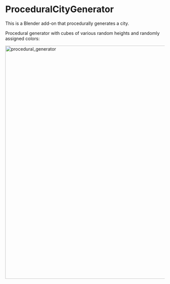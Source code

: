 # ProceduralCityGenerator
This is a Blender add-on that procedurally generates a city.

Procedural generator with cubes of various random heights and randomly assigned colors:

<img width="737" alt="procedural_generator" src="https://github.com/user-attachments/assets/dd6e2f3f-6a20-4e4b-bd1b-0b24e5759931">